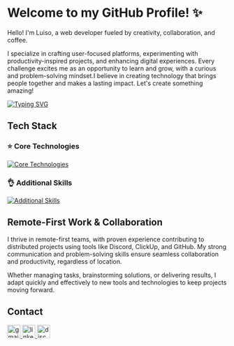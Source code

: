 # Welcome to my GitHub Profile! ✨

Hello! I'm Luiso, a web developer fueled by creativity, collaboration, and coffee.

I specialize in crafting user-focused platforms, experimenting with productivity-inspired projects, and enhancing digital experiences. Every challenge excites me as an opportunity to learn and grow, with a curious and problem-solving mindset.I believe in creating technology that brings people together and makes a lasting impact. Let's create something amazing!

[![Typing SVG](https://readme-typing-svg.demolab.com?font=&weight=600&size=18&pause=1000&color=E2DA32&width=435&lines=%23intuitive;%23proactive;%23resourceful)](https://git.io/typing-svg)

## Tech Stack

### ⭐ Core Technologies

[![Core Technologies](https://skillicons.dev/icons?i=react,nextjs,tailwind,nodejs,express,postgresql,prisma,docker,jest,vercel)](https://skillicons.dev)

### 👌 Additional Skills

[![Additional Skills](https://skillicons.dev/icons?i=typescript,mongodb,firebase,redis,graphql,git,aws,cypress,redux,apollo,postman)](https://skillicons.dev)

## Remote-First Work & Collaboration

I thrive in remote-first teams, with proven experience contributing to distributed projects using tools like Discord, ClickUp, and GitHub. My strong communication and problem-solving skills ensure seamless collaboration and productivity, regardless of location.

Whether managing tasks, brainstorming solutions, or delivering results, I adapt quickly and effectively to new tools and technologies to keep projects moving forward.

## Contact

<div align="left">
  <a href="mailto:solarluiso@gmail.com" target="_blank">
    <img src="https://img.shields.io/static/v1?message=Email&logo=gmail&label=&color=D14836&logoColor=white&labelColor=&style=for-the-badge" height="30" alt="gmail logo" />
  </a>
  <a href="https://www.linkedin.com/in/solarluiso/" target="_blank">
    <img src="https://img.shields.io/static/v1?message=LinkedIn&logo=linkedin&label=&color=0077B5&logoColor=white&labelColor=&style=for-the-badge" height="30" alt="linkedin logo" />
  </a>
  <a href="https://discordapp.com/users/solarluiso" target="_blank">
    <img src="https://img.shields.io/static/v1?message=Discord&logo=discord&label=&color=7289DA&logoColor=white&labelColor=&style=for-the-badge" height="30" alt="discord logo" />
  </a>
</div>
